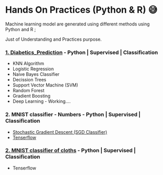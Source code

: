 # Hands On Practices (Python & R) &#128517;
Machine learning model are generated using different methods using Python and R ; 
<p> Just of Understanding and Practices purpose.

 ### [1. Diabetics_Prediction](https://github.com/AyomiUpeksha/Hands-On-Practices-Python-R-/blob/main/Diabetics_Prediction.ipynb) - Python | Supervised | Classification

- KNN Algorithm
- Logistic Regression
- Naive Bayes Classifier
- Decission Trees
- Support Vector Machine (SVM)
- Random Forest
- Gradient Boosting
- Deep Learning - Working....

### 2. MNIST classifier - Numbers - Python | Supervised | Classification</h3>
- [Stochastic Gradient Descent (SGD Classifier)](https://github.com/AyomiUpeksha/Hands-On-Practices-Python-R-/blob/main/Binary_Cliassifier_with_MNIST_data.ipynb)
- [Tenserflow](https://github.com/AyomiUpeksha/Hands-On-Practices-Python-R-/blob/main/MNIST_with_Tens.ipynb)

### [2. MNIST classifier of cloths](https://github.com/AyomiUpeksha/Hands-On-Practices-Python-R-/blob/main/Classify_images_of_clothing.ipynb) - Python | Supervised | Classification
- Tenserflow

